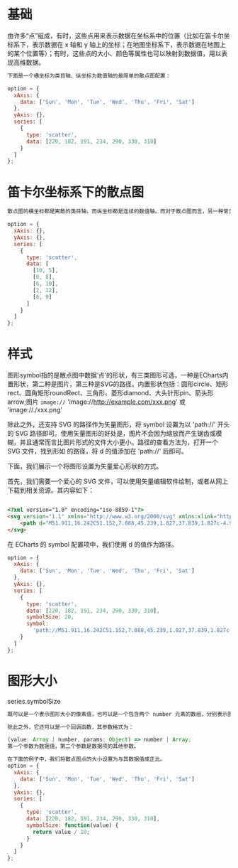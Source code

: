 # 基础
由许多“点”组成，有时，这些点用来表示数据在坐标系中的位置（比如在笛卡尔坐标系下，表示数据在 x 轴和 y 轴上的坐标；在地图坐标系下，表示数据在地图上的某个位置等）；有时，这些点的大小、颜色等属性也可以映射到数据值，用以表现高维数据。
```js
下面是一个横坐标为类目轴、纵坐标为数值轴的最简单的散点图配置：

option = {
  xAxis: {
    data: ['Sun', 'Mon', 'Tue', 'Wed', 'Thu', 'Fri', 'Sat']
  },
  yAxis: {},
  series: [
    {
      type: 'scatter',
      data: [220, 182, 191, 234, 290, 330, 310]
    }
  ]
};

```
# 笛卡尔坐标系下的散点图

```js
散点图的横坐标都是离散的类目轴，而纵坐标都是连续的数值轴。而对于散点图而言，另一种常见的场景是，两个坐标轴均为连续的数值轴，也就是笛卡尔坐标系。这时的系列形式略有不同，数据的横坐标和纵坐标一同写在 data 中，而非坐标轴中。

option = {
  xAxis: {},
  yAxis: {},
  series: [
    {
      type: 'scatter',
      data: [
        [10, 5],
        [0, 8],
        [6, 10],
        [2, 12],
        [8, 9]
      ]
    }
  ]
};
```
# 样式
图形symbol指的是散点图中数据‘点’的形状，有三类图形可选，一种是ECharts内置形状，第二种是图片，第三种是SVG的路径。内置形状包括：圆形circle、矩形rect、圆角矩形roundRect、三角形、菱形diamond、大头针形pin、箭头形arrow;图片 `image://` 'image://http://example.com/xxx.png' 或 'image://./xxx.png'

除此之外，还支持 SVG 的路径作为矢量图形，将 symbol 设置为以 'path://' 开头的 SVG 路径即可。使用矢量图形的好处是，图片不会因为缩放而产生锯齿或模糊，并且通常而言比图片形式的文件大小更小。路径的查看方法为，打开一个 SVG 文件，找到形如 <path d="M… L…"></path> 的路径，将 d 的值添加在 'path://' 后即可。

下面，我们展示一个将图形设置为矢量爱心形状的方式。

首先，我们需要一个爱心的 SVG 文件，可以使用矢量编辑软件绘制，或者从网上下载到相关资源。其内容如下：
```html

<?xml version="1.0" encoding="iso-8859-1"?>
<svg version="1.1" xmlns="http://www.w3.org/2000/svg" xmlns:xlink="http://www.w3.org/1999/xlink" x="0px" y="0px" viewBox="0 0 51.997 51.997" style="enable-background:new 0 0 51.997 51.997;" xml:space="preserve">
    <path d="M51.911,16.242C51.152,7.888,45.239,1.827,37.839,1.827c-4.93,0-9.444,2.653-11.984,6.905 c-2.517-4.307-6.846-6.906-11.697-6.906c-7.399,0-13.313,6.061-14.071,14.415c-0.06,0.369-0.306,2.311,0.442,5.478 c1.078,4.568,3.568,8.723,7.199,12.013l18.115,16.439l18.426-16.438c3.631-3.291,6.121-7.445,7.199-12.014 C52.216,18.553,51.97,16.611,51.911,16.242z"/>
</svg>
```
在 ECharts 的 symbol 配置项中，我们使用 d 的值作为路径。
```js
option = {
  xAxis: {
    data: ['Sun', 'Mon', 'Tue', 'Wed', 'Thu', 'Fri', 'Sat']
  },
  yAxis: {},
  series: [
    {
      type: 'scatter',
      data: [220, 182, 191, 234, 290, 330, 310],
      symbolSize: 20,
      symbol:
        'path://M51.911,16.242C51.152,7.888,45.239,1.827,37.839,1.827c-4.93,0-9.444,2.653-11.984,6.905 c-2.517-4.307-6.846-6.906-11.697-6.906c-7.399,0-13.313,6.061-14.071,14.415c-0.06,0.369-0.306,2.311,0.442,5.478 c1.078,4.568,3.568,8.723,7.199,12.013l18.115,16.439l18.426-16.438c3.631-3.291,6.121-7.445,7.199-12.014 C52.216,18.553,51.97,16.611,51.911,16.242z'
    }
  ]
};
```
# 图形大小
series.symbolSize

```js
既可以是一个表示图形大小的像素值，也可以是一个包含两个 number 元素的数组，分别表示图形的宽和高。

除此之外，它还可以是一个回调函数，其参数格式为：

(value: Array | number, params: Object) => number | Array;
第一个参数为数据值，第二个参数是数据项的其他参数。

在下面的例子中，我们将散点图点的大小设置为与其数据值成正比。
option = {
  xAxis: {
    data: ['Sun', 'Mon', 'Tue', 'Wed', 'Thu', 'Fri', 'Sat']
  },
  yAxis: {},
  series: [
    {
      type: 'scatter',
      data: [220, 182, 191, 234, 290, 330, 310],
      symbolSize: function(value) {
        return value / 10;
      }
    }
  ]
};

```
